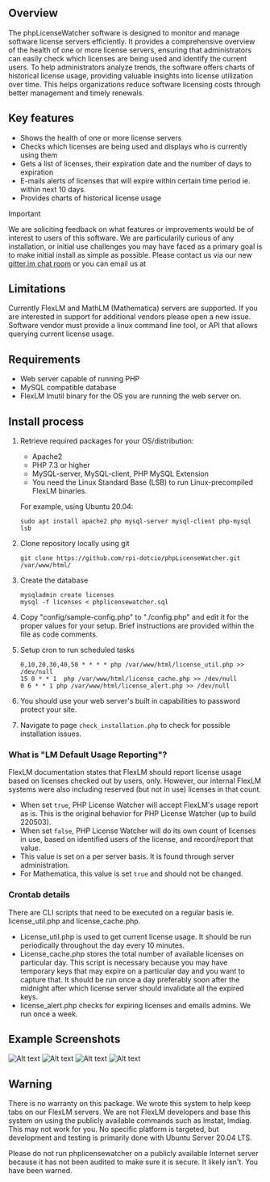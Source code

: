## Overview
The phpLicenseWatcher software is designed to monitor and manage software license servers efficiently. It provides a comprehensive overview of the health of one or more license servers, ensuring that administrators can easily check which licenses are being used and identify the current users.
To help administrators analyze trends, the software offers charts of historical license usage, providing valuable insights into license utilization over time. This helps organizations reduce software licensing costs through better management and timely renewals.

## Key features

* Shows the health of one or more license servers
* Checks which licenses are being used and displays who is currently using them
* Gets a list of licenses, their expiration date and the number of days to expiration
* E-mails alerts of licenses that will expire within certain time period ie. within next 10 days.
* Provides charts of historical license usage

> [!IMPORTANT]  
> We are soliciting feedback on what features or improvements would be of interest to users of this software.  We are particularily curious of any installation, or initial use challenges you may have faced as a primary goal is to make initial install as simple as possible.
> Please contact us via our new [gitter.im chat room](https://app.gitter.im/#/room/#phpLicenseWatcher:gitter.im) or you can email us at 

## Limitations

   Currently FlexLM and MathLM (Mathematica) servers are supported.  If you are interested in support for additional vendors please open a new issue.  Software vendor must provide a linux command line tool, or API that allows querying current license usage.

## Requirements

* Web server capable of running PHP
* MySQL compatible database
* FlexLM lmutil binary for the OS you are running the web server on.

## Install process
1. Retrieve required packages for your OS/distribution:
   * Apache2
   * PHP 7.3 or higher
   * MySQL-server, MySQL-client, PHP MySQL Extension
   * You need the Linux Standard Base (LSB) to run Linux-precompiled FlexLM binaries.

   For example, using Ubuntu 20.04:
   ```
   sudo apt install apache2 php mysql-server mysql-client php-mysql lsb
   ```
2. Clone repository locally using git
   ```
   git clone https://github.com/rpi-dotcio/phpLicenseWatcher.git /var/www/html/
   ```
3. Create the database
   ```
   mysqladmin create licenses
   mysql -f licenses < phplicensewatcher.sql
   ```
4. Copy "config/sample-config.php" to "./config.php" and edit it for the proper values for your setup.  Brief instructions are provided within the file as code comments.

5. Setup cron to run scheduled tasks
   ```
   0,10,20,30,40,50 * * * * php /var/www/html/license_util.php >> /dev/null
   15 0 * * 1  php /var/www/html/license_cache.php >> /dev/null
   0 6 * * 1 php /var/www/html/license_alert.php >> /dev/null
   ```
6. You should use your web server's built in capabilities to password protect your site.
7. Navigate to page `check_installation.php` to check for possible installation issues.

### What is "LM Default Usage Reporting"?
FlexLM documentation states that FlexLM should report license usage based on licenses checked out by users, only.
However, our internal FlexLM systems were also including reserved (but not in use) licenses in that count.

* When set `true`, PHP License Watcher will accept FlexLM's usage report as is.  This is the original behavior for PHP License Watcher (up to build 220503).
* When set `false`, PHP License Watcher will do its own count of licenses in use, based on identified users of the license, and record/report that value.
* This value is set on a per server basis.  It is found through server administration.
* For Mathematica, this value is set `true` and should not be changed.

### Crontab details

There are CLI scripts that need to be executed on a regular basis ie. license_util.php and license_cache.php.

* License_util.php is used to get current license usage. It should be run periodically throughout the day every 10 minutes.
* License_cache.php stores the total number of available licenses on particular day. This script is necessary because you may have temporary keys that may expire on a particular day and you want to capture that. It should be run once a day preferably soon after the midnight after which license server should invalidate all the expired keys.
* license_alert.php checks for expiring licenses and emails admins.  We run once a week.


## Example Screenshots
![Alt text](https://github.com/rpi-dotcio/phpLicenseWatcher/raw/assets/screenshot1.png?raw=true "List of license servers")
![Alt text](https://github.com/rpi-dotcio/phpLicenseWatcher/raw/assets/screenshot2.png?raw=true "List of features and licenses in use")
![Alt text](https://github.com/rpi-dotcio/phpLicenseWatcher/raw/assets/screenshot3.png?raw=true "License usage statistics")
![Alt text](https://github.com/rpi-dotcio/phpLicenseWatcher/raw/assets/screenshot4.png?raw=true "License usage statistics")


## Warning

   There is no warranty on this package.  We wrote this system to help keep tabs on our FlexLM servers.  We are not FlexLM developers and base this system on using the publicly available commands such as lmstat, lmdiag.
   This may not work for you.  No specific platform is targeted, but development and testing is primarily done with Ubuntu Server 20.04 LTS.

   Please do not run phplicensewatcher on a publicly available Internet server because it has not been audited to make sure it is secure.  It likely isn't. You have been warned.
